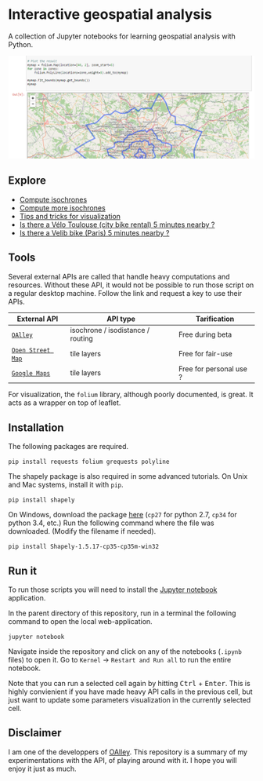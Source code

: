 # Interactive geospatial analysis

A collection of Jupyter notebooks for learning geospatial analysis with Python.

[![preview of jupyter notebook](screenshot.png)](https://nbviewer.jupyter.org/github/overdrivr/interactive-geospatial-analysis/blob/master/Oalley_example_sync.ipynb#Compute-multiple-isochrones)

## Explore

* [Compute isochrones](https://nbviewer.jupyter.org/github/overdrivr/interactive-geospatial-analysis/blob/master/Oalley_example_sync.ipynb)
* [Compute more isochrones](https://nbviewer.jupyter.org/github/overdrivr/interactive-geospatial-analysis/blob/master/Oalley_example_async.ipynb)
* [Tips and tricks for visualization](https://nbviewer.jupyter.org/github/overdrivr/interactive-geospatial-analysis/blob/master/Oalley_example_closed_contours.ipynb)
* [Is there a Vélo Toulouse (city bike rental) 5 minutes nearby ?](https://nbviewer.jupyter.org/github/overdrivr/interactive-geospatial-analysis/blob/master/coverage_zone_velo_toulouse.ipynb)
* [Is there a Velib bike (Paris) 5 minutes nearby ?](https://nbviewer.jupyter.org/github/overdrivr/interactive-geospatial-analysis/blob/master/coverage_zone_velo_paris.ipynb)

## Tools

Several external APIs are called that handle heavy computations and resources.
Without these API, it would not be possible to run those script on a regular desktop machine.
Follow the link and request a key to use their APIs.

External API | API type | Tarification
-----|----------|--------------
[`OAlley`](https://api.oalley.fr/) | isochrone / isodistance / routing | Free during beta
[`Open Street Map`](http://tile.openstreetmap.fr/) | tile layers | Free for fair-use
[`Google Maps`](https://developers.google.com/maps/?hl=fr) | tile layers | Free for personal use ?

For visualization, the `folium` library, although poorly documented, is great.
It acts as a wrapper on top of leaflet.

## Installation
The following packages are required.

```
pip install requests folium grequests polyline
```

The shapely package is also required in some advanced tutorials.
On Unix and Mac systems, install it with `pip`.
```
pip install shapely
```
On Windows, download the package [here](http://www.lfd.uci.edu/~gohlke/pythonlibs/#shapely) (`cp27` for python 2.7, `cp34` for python 3.4, etc.)
Run the following command where the file was downloaded. (Modify the filename if needed).

```
pip install Shapely-1.5.17-cp35-cp35m-win32
```

## Run it

To run those scripts you will need to install the [Jupyter notebook](http://jupyter.org/) application.

In the parent directory of this repository, run in a terminal the following command
to open the local web-application.

```
jupyter notebook
```

Navigate inside the repository and click on any of the notebooks (`.ipynb` files) to open it.
Go to  `Kernel` -> `Restart and Run all` to run the entire notebook.

Note that you can run a selected cell again by hitting <kbd>Ctrl</kbd> + <kbd>Enter</kbd>.
This is highly convienient if you have made heavy API calls in the previous cell, but just want to update some parameters visualization in the currently selected cell.


## Disclaimer

I am one of the developpers of [OAlley](https://api.oalley.fr/).
This repository is a summary of my experimentations with the API, of playing around with it.
I hope you will enjoy it just as much.
